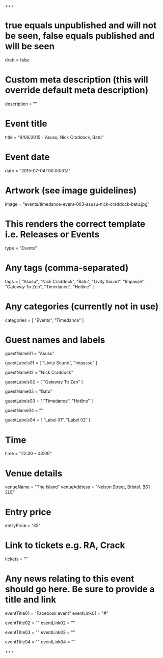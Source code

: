 +++

# true equals unpublished and will not be seen, false equals published and will be seen
draft = false

# Custom meta description (this will override default meta description)
description = ""

# Event title
title = "4/06/2015 - Asusu, Nick Craddock, Batu"

# Event date
date = "2015-07-04T00:00:01Z"

# Artwork (see image guidelines)
image = "events/timedance-event-003-asusu-nick-craddock-batu.jpg"

# This renders the correct template i.e. Releases or Events
type = "Events"

# Any tags (comma-separated)
tags = [ 
	"Asusu", 
	"Nick Craddock",
	"Batu",
	"Livity Sound",
	"Impasse",
	"Gateway To Zen",
	"Timedance",
	"Hotline" 
]

# Any categories (currently not in use)
categories = [
  "Events",
  "Timedance"
]

# Guest names and labels
guestName01 = "Asusu"

guestLabels01 = [
	"Livity Sound",
	"Impasse"
]

guestName02 = "Nick Craddock"

guestLabels02 = [
	"Gateway To Zen"
]

guestName03 = "Batu"

guestLabels03 = [
	"Timedance",
	"Hotline"
]

guestName04 = ""

guestLabels04 = [
	"Label 01",
	"Label 02"
]

# Time
time = "22:00 – 03:00"

# Venue details
venueName = "The Island"
venueAddress = "Nelson Street, Bristol. BS1 2LE"

# Entry price
entryPrice = "£5"

# Link to tickets e.g. RA, Crack 
tickets = ""

# Any news relating to this event should go here. Be sure to provide a title and link
eventTitle01 = "Facebook event"
eventLink01 = "#"

eventTitle02 = ""
eventLink02 = ""

eventTitle03 = ""
eventLink03 = ""

eventTitle04 = ""
eventLink04 = ""


+++
